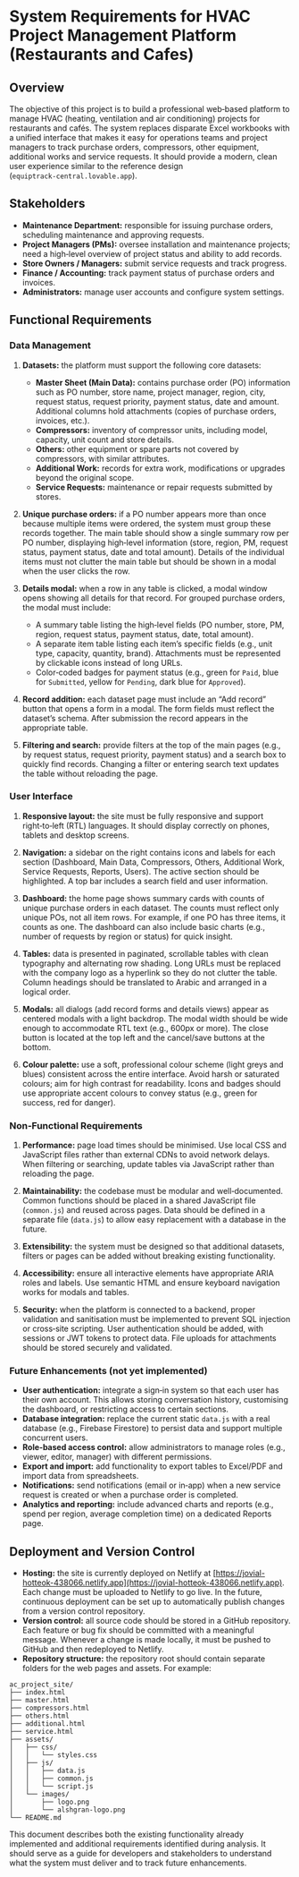 # System Requirements for HVAC Project Management Platform (Restaurants and Cafes)

## Overview
The objective of this project is to build a professional web‑based platform to manage HVAC (heating, ventilation and air conditioning) projects for restaurants and cafés.  The system replaces disparate Excel workbooks with a unified interface that makes it easy for operations teams and project managers to track purchase orders, compressors, other equipment, additional works and service requests.  It should provide a modern, clean user experience similar to the reference design (`equiptrack‑central.lovable.app`).

## Stakeholders
- **Maintenance Department:** responsible for issuing purchase orders, scheduling maintenance and approving requests.
- **Project Managers (PMs):** oversee installation and maintenance projects; need a high‑level overview of project status and ability to add records.
- **Store Owners / Managers:** submit service requests and track progress.
- **Finance / Accounting:** track payment status of purchase orders and invoices.
- **Administrators:** manage user accounts and configure system settings.

## Functional Requirements

### Data Management
1. **Datasets:** the platform must support the following core datasets:
   - **Master Sheet (Main Data):** contains purchase order (PO) information such as PO number, store name, project manager, region, city, request status, request priority, payment status, date and amount.  Additional columns hold attachments (copies of purchase orders, invoices, etc.).
   - **Compressors:** inventory of compressor units, including model, capacity, unit count and store details.
   - **Others:** other equipment or spare parts not covered by compressors, with similar attributes.
   - **Additional Work:** records for extra work, modifications or upgrades beyond the original scope.
   - **Service Requests:** maintenance or repair requests submitted by stores.

2. **Unique purchase orders:** if a PO number appears more than once because multiple items were ordered, the system must group these records together.  The main table should show a single summary row per PO number, displaying high‑level information (store, region, PM, request status, payment status, date and total amount).  Details of the individual items must not clutter the main table but should be shown in a modal when the user clicks the row.

3. **Details modal:** when a row in any table is clicked, a modal window opens showing all details for that record.  For grouped purchase orders, the modal must include:
   - A summary table listing the high‑level fields (PO number, store, PM, region, request status, payment status, date, total amount).
   - A separate item table listing each item’s specific fields (e.g., unit type, capacity, quantity, brand).  Attachments must be represented by clickable icons instead of long URLs.
   - Color‑coded badges for payment status (e.g., green for `Paid`, blue for `Submitted`, yellow for `Pending`, dark blue for `Approved`).

4. **Record addition:** each dataset page must include an “Add record” button that opens a form in a modal.  The form fields must reflect the dataset’s schema.  After submission the record appears in the appropriate table.

5. **Filtering and search:** provide filters at the top of the main pages (e.g., by request status, request priority, payment status) and a search box to quickly find records.  Changing a filter or entering search text updates the table without reloading the page.

### User Interface
1. **Responsive layout:** the site must be fully responsive and support right‑to‑left (RTL) languages.  It should display correctly on phones, tablets and desktop screens.

2. **Navigation:** a sidebar on the right contains icons and labels for each section (Dashboard, Main Data, Compressors, Others, Additional Work, Service Requests, Reports, Users).  The active section should be highlighted.  A top bar includes a search field and user information.

3. **Dashboard:** the home page shows summary cards with counts of unique purchase orders in each dataset.  The counts must reflect only unique POs, not all item rows.  For example, if one PO has three items, it counts as one.  The dashboard can also include basic charts (e.g., number of requests by region or status) for quick insight.

4. **Tables:** data is presented in paginated, scrollable tables with clean typography and alternating row shading.  Long URLs must be replaced with the company logo as a hyperlink so they do not clutter the table.  Column headings should be translated to Arabic and arranged in a logical order.

5. **Modals:** all dialogs (add record forms and details views) appear as centered modals with a light backdrop.  The modal width should be wide enough to accommodate RTL text (e.g., 600px or more).  The close button is located at the top left and the cancel/save buttons at the bottom.

6. **Colour palette:** use a soft, professional colour scheme (light greys and blues) consistent across the entire interface.  Avoid harsh or saturated colours; aim for high contrast for readability.  Icons and badges should use appropriate accent colours to convey status (e.g., green for success, red for danger).

### Non‑Functional Requirements
1. **Performance:** page load times should be minimised.  Use local CSS and JavaScript files rather than external CDNs to avoid network delays.  When filtering or searching, update tables via JavaScript rather than reloading the page.

2. **Maintainability:** the codebase must be modular and well‑documented.  Common functions should be placed in a shared JavaScript file (`common.js`) and reused across pages.  Data should be defined in a separate file (`data.js`) to allow easy replacement with a database in the future.

3. **Extensibility:** the system must be designed so that additional datasets, filters or pages can be added without breaking existing functionality.

4. **Accessibility:** ensure all interactive elements have appropriate ARIA roles and labels.  Use semantic HTML and ensure keyboard navigation works for modals and tables.

5. **Security:** when the platform is connected to a backend, proper validation and sanitisation must be implemented to prevent SQL injection or cross‑site scripting.  User authentication should be added, with sessions or JWT tokens to protect data.  File uploads for attachments should be stored securely and validated.

### Future Enhancements (not yet implemented)
- **User authentication:** integrate a sign‑in system so that each user has their own account.  This allows storing conversation history, customising the dashboard, or restricting access to certain sections.
- **Database integration:** replace the current static `data.js` with a real database (e.g., Firebase Firestore) to persist data and support multiple concurrent users.
- **Role‑based access control:** allow administrators to manage roles (e.g., viewer, editor, manager) with different permissions.
- **Export and import:** add functionality to export tables to Excel/PDF and import data from spreadsheets.
- **Notifications:** send notifications (email or in‑app) when a new service request is created or when a purchase order is completed.
- **Analytics and reporting:** include advanced charts and reports (e.g., spend per region, average completion time) on a dedicated Reports page.

## Deployment and Version Control
- **Hosting:** the site is currently deployed on Netlify at [https://jovial-hotteok-438066.netlify.app](https://jovial-hotteok-438066.netlify.app).  Each change must be uploaded to Netlify to go live.  In the future, continuous deployment can be set up to automatically publish changes from a version control repository.
- **Version control:** all source code should be stored in a GitHub repository.  Each feature or bug fix should be committed with a meaningful message.  Whenever a change is made locally, it must be pushed to GitHub and then redeployed to Netlify.
- **Repository structure:** the repository root should contain separate folders for the web pages and assets.  For example:

```
ac_project_site/
├── index.html
├── master.html
├── compressors.html
├── others.html
├── additional.html
├── service.html
├── assets/
│   ├── css/
│   │   └── styles.css
│   ├── js/
│   │   ├── data.js
│   │   ├── common.js
│   │   └── script.js
│   └── images/
│       ├── logo.png
│       └── alshgran-logo.png
└── README.md
```

This document describes both the existing functionality already implemented and additional requirements identified during analysis.  It should serve as a guide for developers and stakeholders to understand what the system must deliver and to track future enhancements.

